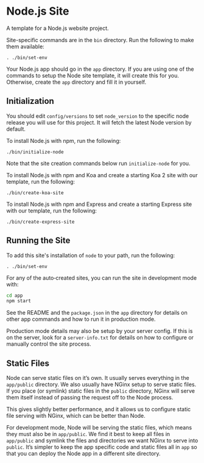# Node.js Site #

A template for a Node.js website project.

Site-specific commands are in the `bin` directory. Run the following to make
them available:

    . ./bin/set-env

Your Node.js app should go in the `app` directory. If you are using one of the
commands to setup the Node site template, it will create this for you.
Otherwise, create the `app` directory and fill it in yourself.


## Initialization ##

You should edit `config/versions` to set `node_version` to the specific node
release you will use for this project. It will fetch the latest Node version by
default.

To install Node.js with npm, run the following:

    ./bin/initialize-node

Note that the site creation commands below run `initialize-node` for you.

To install Node.js with npm and Koa and create a starting Koa 2 site with our
template, run the following:

    ./bin/create-koa-site

To install Node.js with npm and Express and create a starting Express site with
our template, run the following:

    ./bin/create-express-site


## Running the Site ##

To add this site's installation of `node` to your path, run the following:

    . ./bin/set-env

For any of the auto‐created sites, you can run the site in development mode with:

```bash
cd app
npm start
```

See the README and the `package.json` in the `app` directory for details on
other app commands and how to run it in production mode.

Production mode details may also be setup by your server config. If this is on
the server, look for a `server-info.txt` for details on how to configure or
manually control the site process.


## Static Files ##

Node can serve static files on it’s own. It usually serves everything in the
`app/public` directory. We also usually have NGinx setup to serve static files.
If you place (or symlink) static files in the `public` directory, NGinx will
serve them itself instead of passing the request off to the Node process.

This gives slightly better performance, and it allows us to configure static
file serving with NGinx, which can be better than Node.

For development mode, Node will be serving the static files, which means they
must also be in `app/public`. We find it best to keep all files in `app/public`
and symlink the files and directories we want NGinx to serve into `public`.
It’s simpler to keep the app specific code and static files all in `app` so
that you can deploy the Node app in a different site directory.
